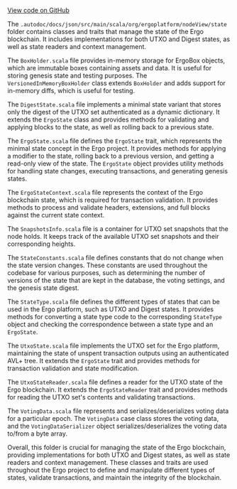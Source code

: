[View code on GitHub](https://github.com/ergoplatform/ergo/.autodoc/docs/json/src/main/scala/org/ergoplatform/nodeView/state)

The `.autodoc/docs/json/src/main/scala/org/ergoplatform/nodeView/state` folder contains classes and traits that manage the state of the Ergo blockchain. It includes implementations for both UTXO and Digest states, as well as state readers and context management.

The `BoxHolder.scala` file provides in-memory storage for ErgoBox objects, which are immutable boxes containing assets and data. It is useful for storing genesis state and testing purposes. The `VersionedInMemoryBoxHolder` class extends `BoxHolder` and adds support for in-memory diffs, which is useful for testing.

The `DigestState.scala` file implements a minimal state variant that stores only the digest of the UTXO set authenticated as a dynamic dictionary. It extends the `ErgoState` class and provides methods for validating and applying blocks to the state, as well as rolling back to a previous state.

The `ErgoState.scala` file defines the `ErgoState` trait, which represents the minimal state concept in the Ergo project. It provides methods for applying a modifier to the state, rolling back to a previous version, and getting a read-only view of the state. The `ErgoState` object provides utility methods for handling state changes, executing transactions, and generating genesis states.

The `ErgoStateContext.scala` file represents the context of the Ergo blockchain state, which is required for transaction validation. It provides methods to process and validate headers, extensions, and full blocks against the current state context.

The `SnapshotsInfo.scala` file is a container for UTXO set snapshots that the node holds. It keeps track of the available UTXO set snapshots and their corresponding heights.

The `StateConstants.scala` file defines constants that do not change when the state version changes. These constants are used throughout the codebase for various purposes, such as determining the number of versions of the state that are kept in the database, the voting settings, and the genesis state digest.

The `StateType.scala` file defines the different types of states that can be used in the Ergo platform, such as UTXO and Digest states. It provides methods for converting a state type code to the corresponding `StateType` object and checking the correspondence between a state type and an `ErgoState`.

The `UtxoState.scala` file implements the UTXO set for the Ergo platform, maintaining the state of unspent transaction outputs using an authenticated AVL+ tree. It extends the `ErgoState` trait and provides methods for transaction validation and state modification.

The `UtxoStateReader.scala` file defines a reader for the UTXO state of the Ergo blockchain. It extends the `ErgoStateReader` trait and provides methods for reading the UTXO set's contents and validating transactions.

The `VotingData.scala` file represents and serializes/deserializes voting data for a particular epoch. The `VotingData` case class stores the voting data, and the `VotingDataSerializer` object serializes/deserializes the voting data to/from a byte array.

Overall, this folder is crucial for managing the state of the Ergo blockchain, providing implementations for both UTXO and Digest states, as well as state readers and context management. These classes and traits are used throughout the Ergo project to define and manipulate different types of states, validate transactions, and maintain the integrity of the blockchain.
